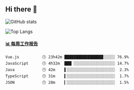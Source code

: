 ## Hi there 👋

![GitHub stats](https://github-readme-stats.orilight.top/api?username=orilights)

![Top Langs](https://github-readme-stats.orilight.top/api/top-langs/?username=orilights&layout=compact)

<!-- waka-box start -->
#### <a href="https://gist.github.com/92c8d5b388768c10efcba86e82b7c4fb" target="_blank">📊 每周工作报告</a>
```text
Vue.js          🕓 23h42m ████████████████▉░░░░░ 76.9%
JavaScript      🕓 4h32m  ███▏░░░░░░░░░░░░░░░░░░ 14.7%
Java            🕓 42m    ▌░░░░░░░░░░░░░░░░░░░░░  2.3%
TypeScript      🕓 31m    ▍░░░░░░░░░░░░░░░░░░░░░  1.7%
JSON            🕓 28m    ▎░░░░░░░░░░░░░░░░░░░░░  1.5%
```
<!-- Powered by https://github.com/journey-ad/waka-box-go . -->
<!-- waka-box end -->
